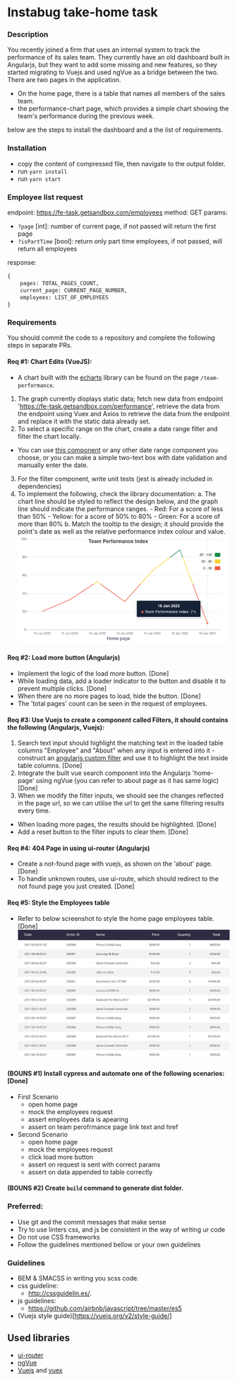 # Instabug take-home task

### Description
You recently joined a firm that uses an internal system to track the performance of its sales team. They currently have an old dashboard built in Angularjs, but they want to add some missing and new features, so they started migrating to Vuejs and used ngVue as a bridge between the two.
There are two pages in the application.
- On the home page, there is a table that names all members of the sales team.
- the performance-chart page, which provides a simple chart showing the team's performance during the previous week.

below are the steps to install the dashboard and a the list of requirements.

### Installation
- copy the content of compressed file, then navigate to the output folder.
- run `yarn install`
- run `yarn start`

### Employee list request
endpoint: https://fe-task.getsandbox.com/employees
method: GET
params:
  - `?page` [int]: number of current page, if not passed will return the first page
  - `?isPartTime` [bool]: return only part time employees, if not passed, will return all employees

response:
```
{
    pages: TOTAL_PAGES_COUNT,
    current_page: CURRENT_PAGE_NUMBER,
    employees: LIST_OF_EMPLOYEES
}
```

### Requirements
You should commit the code to a repository and complete the following steps in separate PRs.

#### Req #1: Chart Edits (VueJS):
  - A chart built with the [echarts](https://echarts.apache.org/en/index.html) library can be found on the page `/team-performance`.
  1. The graph currently displays static data; fetch new data from endpoint 'https://fe-task.getsandbox.com/performance', retrieve the data from the endpoint using Vuex and Axios to retrieve the data from the endpoint and replace it with the static data already set.
  2. To select a specific range on the chart, create a date range filter and filter the chart locally.
  - You can use [this component](https://element.eleme.io/#/en-US/component/date-picker#date-range) or any other date range component you choose, or you can make a simple two-text box with date validation and manually enter the date.
  3. For the filter component, write unit tests (jest is already included in dependencies)
  4. To implement the following, check the library documentation:
  a. The chart line should be styled to reflect the design below, and the graph line should indicate the performance ranges.
    - Red: For a score of less than 50%
    - Yellow: for a score of 50% to 80%
    - Green: For a score of more than 80%
  b. Match the tooltip to the design; it should provide the point's date as well as the relative performance index colour and value.
  ![performance-index-chart](chart.png)

#### Req #2: Load more button (Angularjs)
  - Implement the logic of the load more button. [Done]
  - While loading data, add a loader indicator to the button and disable it to prevent multiple clicks. [Done]
  - When there are no more pages to load, hide the button. [Done]
  - The 'total pages' count can be seen in the request of employees.

#### Req #3: Use Vuejs to create a component called Filters, it should contains the following (Angularjs, Vuejs):
  1. Search text input should highlight the matching text in the loaded table columns "Employee" and "About" when any input is entered into it - construct an [angularjs custom filter](https://docs.angularjs.org/tutorial/step_11) and use it to highlight the text inside table columns. [Done]
  2. Integrate the built vue search component into the Angularjs 'home-page' using ngVue (you can refer to about page as it has same logic) [Done]
  3. When we modify the filter inputs, we should see the changes reflected in the page url, so we can utilise the url to get the same filtering results every time.
  - When loading more pages, the results should be highlighted. [Done]
  - Add a reset button to the filter inputs to clear them. [Done]

#### Req #4: 404 Page in using ui-router (Angularjs)
  - Create a not-found page with vuejs, as shown on the 'about' page. [Done]
  - To handle unknown routes, use ui-route, which should redirect to the not found page you just created. [Done]

#### Req #5: Style the Employees table
  - Refer to below screenshot to style the home page employees table. [Done]
  ![table-design](table-design.png)

#### (BOUNS #1) Install cypress and automate one of the following scenarios: [Done]
  - First Scenario
    - open home page
    - mock the employees request
    - assert employees data is apearing
    - assert on team perofrmance page link text and href
  - Second Scenario
    - open home page
    - mock the employees request
    - click load more button
    - assert on request is sent with correct params
    - assert on data appended to table correctly

#### (BOUNS #2) Create `build` command to generate dist folder.

### Preferred:
- Use git and the commit messages that make sense
- Try to use linters css, and js be consistent in the way of writing ur code
- Do not use CSS frameworks
- Follow the guidelines mentioned bellow or your own guidelines

### Guidelines
- BEM & SMACSS in writing you scss code.
- css guideline:
  - http://cssguidelin.es/.
- js guidelines:
  - https://github.com/airbnb/javascript/tree/master/es5
- (Vuejs style guide)[https://vuejs.org/v2/style-guide/]

## Used libraries
- [ui-router](https://ui-router.github.io/ng1/)
- [ngVue](https://github.com/ngVue/ngVue)
- [Vuejs](https://vuejs.org/) and [vuex](https://vuex.vuejs.org/)

